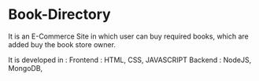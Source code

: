 # Book-Directory

It is an E-Commerce Site in which user can buy required books, which are added buy the book store owner.

It is developed in :
  Frontend : HTML, CSS, JAVASCRIPT
  Backend : NodeJS, MongoDB, 
